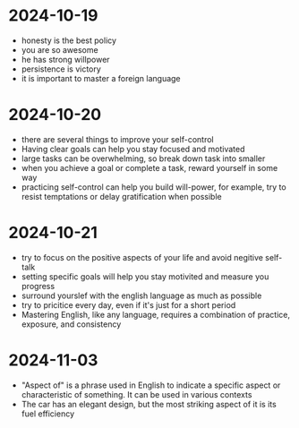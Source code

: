 # 2024-10-19
+ honesty is the best policy
+ you are so awesome
+ he has strong willpower
+ persistence is victory
+ it is important to master a foreign language
# 2024-10-20
+ there are several things to improve your self-control
+ Having clear goals can help you stay focused and motivated
+ large tasks can be overwhelming, so break down task into smaller 
+ when you achieve a goal or complete a task, reward yourself in some way
+ practicing self-control can help you build will-power, for example, try to resist temptations or delay gratification when possible

# 2024-10-21
+ try to focus on the positive aspects of your life and avoid negitive self-talk
+ setting specific goals will help you stay motivited and measure you progress
+ surround yourslef with the english language as much as possible
+ try to pricitice every day, even if it's just for a short period
+ Mastering English, like any language, requires a combination of practice, exposure, and consistency

# 2024-11-03
+ "Aspect of" is a phrase used in English to indicate a specific aspect or characteristic of something. It can be used in various contexts
+ The car has an elegant design, but the most striking aspect of it is its fuel efficiency